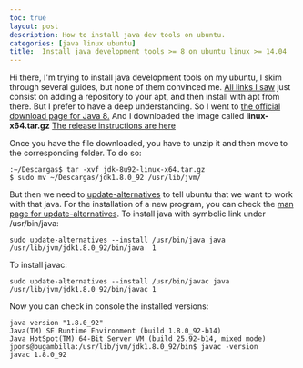 ```yaml
---
toc: true
layout: post
description: How to install java dev tools on ubuntu.
categories: [java linux ubuntu]
title:  Install java development tools >= 8 on ubuntu linux >= 14.04
---
```


Hi there,
I'm trying to install java development tools on my ubuntu, I skim through several guides, but none of them convinced me. <a href="http://tecadmin.net/install-oracle-java-8-jdk-8-ubuntu-via-ppa/">All links I saw</a> just consist on adding a repository to  your apt, and then install with apt from there. But I prefer to have a deep understanding. So I went to <a href="http://www.oracle.com/technetwork/java/javase/downloads/jdk8-downloads-2133151.html" target="_blank">the official download page for Java 8.</a> And I downloaded the image called <b>linux-x64.tar.gz</b>
[The release instructions are here ](https://docs.oracle.com/javase/8/docs/technotes/guides/install/linux_jdk.html#BJFJJEFG)

Once you have the file downloaded, you have to unzip it and then move to the corresponding folder.
To do so:
```shell
:~/Descargas$ tar -xvf jdk-8u92-linux-x64.tar.gz 
$ sudo mv ~/Descargas/jdk1.8.0_92 /usr/lib/jvm/
```

But then we need to [update-alternatives](http://askubuntu.com/questions/315646/update-java-alternatives-vs-update-alternatives-config-java) to tell ubuntu that we want to work with that java. For the installation of a new program, you can check the [man page for update-alternatives](http://linux.die.net/man/8/update-alternatives).
To install java with symbolic link under /usr/bin/java:

```shell
sudo update-alternatives --install /usr/bin/java java /usr/lib/jvm/jdk1.8.0_92/bin/java  1
```

To install javac:

```shell
sudo update-alternatives --install /usr/bin/javac java /usr/lib/jvm/jdk1.8.0_92/bin/javac 1 
```

Now you can check in console the installed versions:

```
java version "1.8.0_92"
Java(TM) SE Runtime Environment (build 1.8.0_92-b14)
Java HotSpot(TM) 64-Bit Server VM (build 25.92-b14, mixed mode)
jpons@bugambilla:/usr/lib/jvm/jdk1.8.0_92/bin$ javac -version
javac 1.8.0_92
```